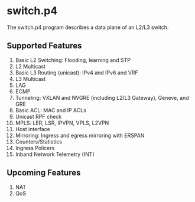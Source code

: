 switch.p4
=========

The switch.p4 program describes a data plane of an L2/L3 switch.

Supported Features
------------------
1. Basic L2 Switching: Flooding, learning and STP
2. L2 Multicast
3. Basic L3 Routing (unicast): IPv4 and IPv6 and VRF
4. L3 Multicast
5. LAG
6. ECMP
7. Tunneling: VXLAN and NVGRE (including L2/L3 Gateway), Geneve, and GRE
8. Basic ACL: MAC and IP ACLs
9. Unicast RPF check
10. MPLS: LER, LSR, IPVPN, VPLS, L2VPN
11. Host interface
12. Mirroring: Ingress and egress mirroring with ERSPAN
13. Counters/Statistics
14. Ingress Policers
15. Inband Network Telemetry (INT)

Upcoming Features
-----------------
1. NAT
2. QoS
